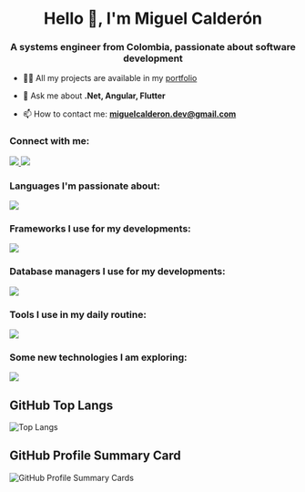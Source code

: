 <h1 align="center">Hello 👋, I'm Miguel Calderón</h1>
<h3 align="center">A systems engineer from Colombia, passionate about software development</h3>

- 👨‍💻 All my projects are available in my [portfolio](https://miguel-calderon-gutierrez.github.io/Portafolio/)

- 💬 Ask me about **.Net, Angular, Flutter**

- 📫 How to contact me: **miguelcalderon.dev@gmail.com**

<h3 align="left">Connect with me:</h3>
<p align="left">
 <a href="https://www.linkedin.com/in/programador-miguel-calderon/" target="_blank">
    <img src="https://skillicons.dev/icons?i=linkedin&theme=light"/>
  </a>

 <a href="https://github.com/Miguel-Calderon-Gutierrez" target="_blank">
    <img src="https://skillicons.dev/icons?i=github&theme=light" />
  </a>

</p>

<h3 align="left">Languages I'm passionate about:</h3>
<p align="left">
  <a href="#">
    <img src="https://skillicons.dev/icons?i=cs,py,ts,js,dart&theme=light" />
  </a>
</p>

<h3 align="left">Frameworks I use for my developments:</h3>
<p align="left">
  <a href="#">
    <img src="https://skillicons.dev/icons?i=dotnet,angular,flutter,fastapi,bootstrap&theme=light" />
  </a>
</p>

<h3 align="left">Database managers I use for my developments:</h3>
<p align="left">
  <a href="#">
    <img src="https://skillicons.dev/icons?i=mysql,mongodb,postgres&theme=light&perline=6" />
  </a>
</p>

<h3 align="left">Tools I use in my daily routine:</h3>
<p align="left">
  <a href="#">
    <img src="https://skillicons.dev/icons?i=visualstudio,vscode,git,github,postman,pycharm&theme=light&perline=6" />
  </a>
</p>

<h3 align="left">Some new technologies I am exploring:</h3>
<p align="left">
  <a href="#">
    <img src="https://skillicons.dev/icons?i=opencv,pytorch,tensorflow&theme=light&perline=6" />
  </a>
</p>


## GitHub Top Langs
![Top Langs](https://github-readme-stats.vercel.app/api/top-langs/?username=Miguel-Calderon-Gutierrez)

## GitHub Profile Summary Card
![GitHub Profile Summary Cards](https://github-profile-summary-cards.vercel.app/api/cards/profile-details?username=Miguel-Calderon-Gutierrez)



